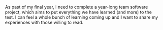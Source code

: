 As past of my final year, I need to complete a year-long team software project, which aims to put everything we have learned (and more) to the test. I can feel a whole bunch of learning coming up and I want to share my experiences with those willing to read.